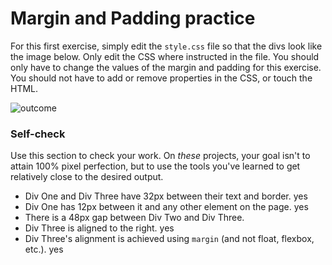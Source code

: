 # Margin and Padding practice

For this first exercise, simply edit the `style.css` file so that the divs look like the image below. Only edit the CSS where instructed in the file.  You should only have to change the values of the margin and padding for this exercise. You should not have to add or remove properties in the CSS, or touch the HTML.

![outcome](./desired-outcome.png)

### Self-check 
Use this section to check your work. On _these_ projects, your goal isn't to attain 100% pixel perfection, but to use the tools you've learned to get relatively close to the desired output.

- Div One and Div Three have 32px between their text and border. yes
- Div One has 12px between it and any other element on the page. yes
- There is a 48px gap between Div Two and Div Three. 
- Div Three is aligned to the right. yes
- Div Three's alignment is achieved using `margin` (and not float, flexbox, etc.). yes
